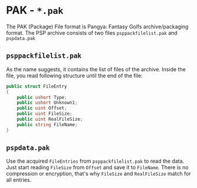 # PAK - `*.pak`

The PAK (Package) File format is Pangya: Fantasy Golfs archive/packaging format. The PSP archive consists of two files `psppackfilelist.pak` and `pspdata.pak`

## `psppackfilelist.pak`

As the name suggests, it contains the list of files of the archive. Inside the file, you read following structure until the end of the file:

```csharp
public struct FileEntry
{
    public ushort Type;
    public ushort Unknown1;
    public uint Offset;
    public uint FileSize;
    public uint RealFileSize;
    public string FileName;
}
```

## `pspdata.pak`

Use the acquired `FileEntries` from `psppackfilelist.pak` to read the data. Just start reading `FileSize` from `Offset` and save it to `FileName`. There is no compression or encryption, that's why `FileSize` and `RealFileSize` match for all entries.